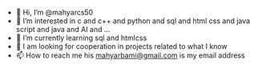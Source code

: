 - 👋 Hi, I’m @mahyarcs50
- 👀 I’m interested in c and c++ and python and sql and html css and java script and java and AI and ...
- 🌱 I’m currently learning sql and htmlcss
- 💞️ I am looking for cooperation in projects related to what I know
- 📫 How to reach me his mahyarbami@gmail.com is my email address

<!---
mahyarcs50/mahyarcs50 is a ✨ special ✨ repository because its `README.md` (this file) appears on your GitHub profile.
You can click the Preview link to take a look at your changes.
--->
